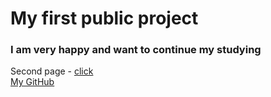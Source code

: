 # My first public project
### I am very happy and want to continue my studying
Second page - [click](./secong-page.md)  
[My GitHub](https://github.com/vladvlad35)